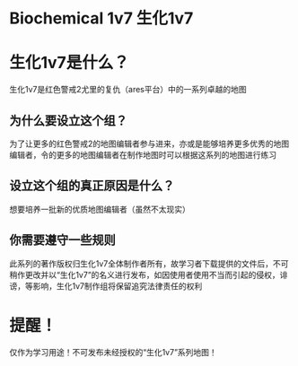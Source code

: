 # Biochemical 1v7 生化1v7
# 生化1v7是什么？ 
生化1v7是红色警戒2尤里的复仇（ares平台）中的一系列卓越的地图 
## 为什么要设立这个组？
为了让更多的红色警戒2的地图编辑者参与进来，亦或是能够培养更多优秀的地图编辑者，令的更多的地图编辑者在制作地图时可以根据这系列的地图进行练习
## 设立这个组的真正原因是什么？
想要培养一批新的优质地图编辑者（虽然不太现实）
## 你需要遵守一些规则
此系列的著作版权归生化1v7全体制作者所有，故学习者下载提供的文件后，不可稍作更改并以“生化1v7”的名义进行发布，如因使用者使用不当而引起的侵权，诽谤，等影响，生化1v7制作组将保留追究法律责任的权利
# 提醒！
仅作为学习用途！不可发布未经授权的“生化1v7”系列地图！
